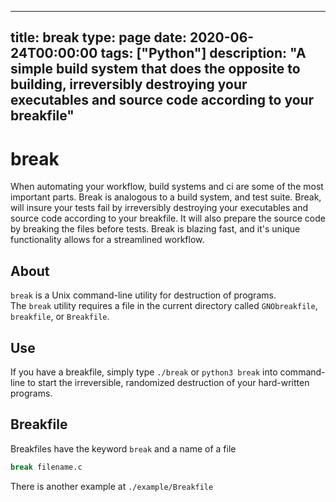 
---
title: break
type: page
date: 2020-06-24T00:00:00
tags: ["Python"]
description: "A simple build system that does the opposite to building,  irreversibly destroying your executables and source code according to your breakfile"
---


# break
When automating your workflow, build systems and ci are some of the most important parts. Break is analogous to a build system, and test suite. Break, will insure your tests fail by irreversibly destroying your executables and source code according to your breakfile. It will also prepare the source code by breaking the files before tests. Break is blazing fast, and it's unique functionality allows for a streamlined workflow.

## About
`break` is a Unix command-line utility for destruction of programs.<br>
The `break` utility requires a file in the current directory called `GNObreakfile`, `breakfile`, or `Breakfile`.

## Use
If you have a breakfile, simply type `./break` or `python3 break` into command-line to start the irreversible, randomized destruction of your hard-written programs.

## Breakfile
Breakfiles have the keyword `break` and a name of a file
```python
break filename.c
```
There is another example at `./example/Breakfile`
